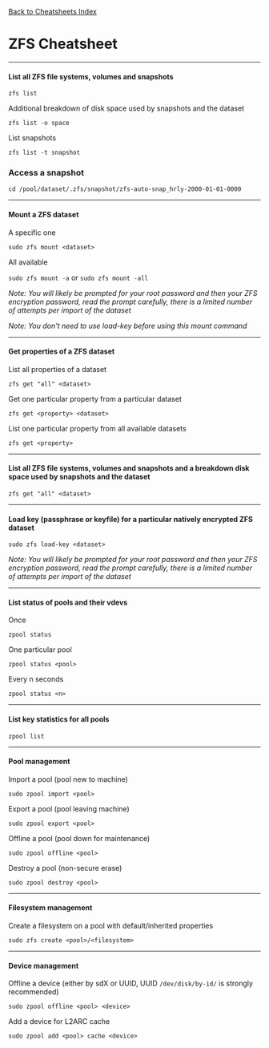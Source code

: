 [Back to Cheatsheets Index](README.md)
# ZFS Cheatsheet

---

#### List all ZFS file systems, volumes and snapshots

`zfs list`

Additional breakdown of disk space used by snapshots and the dataset  

`zfs list -o space`

List snapshots

`zfs list -t snapshot`

### Access a snapshot

`cd /pool/dataset/.zfs/snapshot/zfs-auto-snap_hrly-2000-01-01-0000`

---

#### Mount a ZFS dataset
A specific one

`sudo zfs mount <dataset>`

All available

`sudo zfs mount -a` or `sudo zfs mount -all`

_Note: You will likely be prompted for your root password and then your ZFS encryption password, read the prompt carefully, there is a limited number of attempts per import of the dataset_

_Note: You don't need to use load-key before using this mount command_

---

#### Get properties of a ZFS dataset 

List all properties of a dataset

`zfs get "all" <dataset>`

Get one particular property from a particular dataset

`zfs get <property> <dataset>`

List one particular property from all available datasets

`zfs get <property>`

---

#### List all ZFS file systems, volumes and snapshots and a breakdown disk space used by snapshots and the dataset  

`zfs get "all" <dataset>`

---

#### Load key (passphrase or keyfile) for a particular natively encrypted ZFS dataset

`sudo zfs load-key <dataset>`

_Note: You will likely be prompted for your root password and then your ZFS encryption password, read the prompt carefully, there is a limited number of attempts per import of the dataset_

---

#### List status of pools and their vdevs  

Once

`zpool status`

One particular pool

`zpool status <pool>`

Every n seconds

`zpool status <n>`

---


#### List key statistics for all pools  

`zpool list`

---

#### Pool management

Import a pool (pool new to machine)

`sudo zpool import <pool>`

Export a pool (pool leaving machine)

`sudo zpool export <pool>`

Offline a pool (pool down for maintenance)

`sudo zpool offline <pool>`

Destroy a pool (non-secure erase)

`sudo zpool destroy <pool>`

---

#### Filesystem management

Create a filesystem on a pool with default/inherited properties

`sudo zfs create <pool>/<filesystem>`

---

#### Device management

Offline a device (either by sdX or UUID, UUID `/dev/disk/by-id/` is strongly recommended)

`sudo zpool offline <pool> <device>`

Add a device for L2ARC cache

`sudo zpool add <pool> cache <device>`
